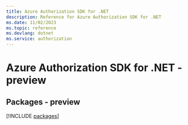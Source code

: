 ```yaml
---
title: Azure Authorization SDK for .NET
description: Reference for Azure Authorization SDK for .NET
ms.date: 11/02/2023
ms.topic: reference
ms.devlang: dotnet
ms.service: authorization
---
```

# Azure Authorization SDK for .NET - preview
## Packages - preview
[!INCLUDE [packages](authorization-index.md)]